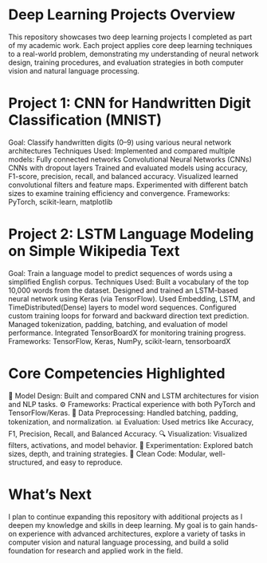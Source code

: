 # Deep Learning Projects Overview
This repository showcases two deep learning projects I completed as part of my academic work. Each project applies core deep learning techniques to a real-world problem, demonstrating my understanding of neural network design, training procedures, and evaluation strategies in both computer vision and natural language processing.

# Project 1: CNN for Handwritten Digit Classification (MNIST)
Goal: Classify handwritten digits (0–9) using various neural network architectures
Techniques Used:
Implemented and compared multiple models:
Fully connected networks
Convolutional Neural Networks (CNNs)
CNNs with dropout layers
Trained and evaluated models using accuracy, F1-score, precision, recall, and balanced accuracy.
Visualized learned convolutional filters and feature maps.
Experimented with different batch sizes to examine training efficiency and convergence.
Frameworks: PyTorch, scikit-learn, matplotlib

# Project 2: LSTM Language Modeling on Simple Wikipedia Text
Goal: Train a language model to predict sequences of words using a simplified English corpus.
Techniques Used:
Built a vocabulary of the top 10,000 words from the dataset.
Designed and trained an LSTM-based neural network using Keras (via TensorFlow).
Used Embedding, LSTM, and TimeDistributed(Dense) layers to model word sequences.
Configured custom training loops for forward and backward direction text prediction.
Managed tokenization, padding, batching, and evaluation of model performance.
Integrated TensorBoardX for monitoring training progress.
Frameworks: TensorFlow, Keras, NumPy, scikit-learn, tensorboardX

# Core Competencies Highlighted
🧠 Model Design: Built and compared CNN and LSTM architectures for vision and NLP tasks.
⚙️ Frameworks: Practical experience with both PyTorch and TensorFlow/Keras.
🧹 Data Preprocessing: Handled batching, padding, tokenization, and normalization.
📊 Evaluation: Used metrics like Accuracy, F1, Precision, Recall, and Balanced Accuracy.
🔍 Visualization: Visualized filters, activations, and model behavior.
🚀 Experimentation: Explored batch sizes, depth, and training strategies.
📁 Clean Code: Modular, well-structured, and easy to reproduce.

# What’s Next
I plan to continue expanding this repository with additional projects as I deepen my knowledge and skills in deep learning. My goal is to gain hands-on experience with advanced architectures, explore a variety of tasks in computer vision and natural language processing, and build a solid foundation for research and applied work in the field.









